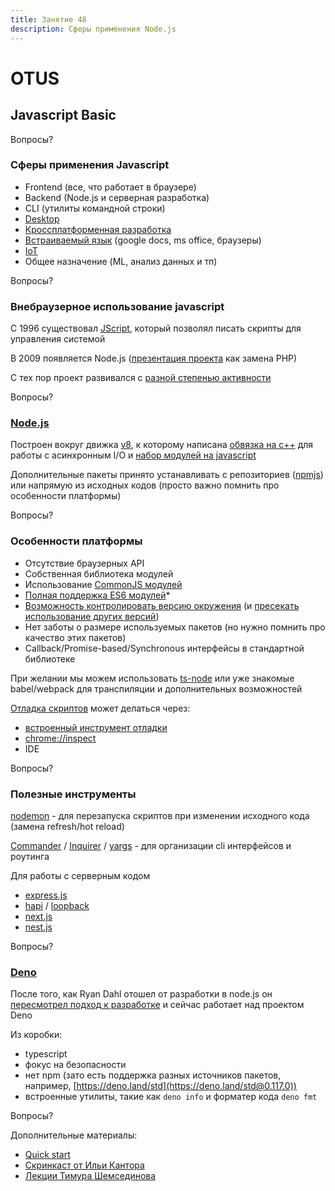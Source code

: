 ```yaml
---
title: Занятие 48
description: Сферы применения Node.js
---
```


# OTUS

## Javascript Basic

<!-- v -->

Вопросы?

<!-- s -->

### Сферы применения Javascript

<!-- v -->

- Frontend (все, что работает в браузере)
- Backend (Node.js и серверная разработка)
- CLI (утилиты командной строки)
- [Desktop](https://www.electronjs.org/)
- [Кроссплатформенная разработка](https://microsoft.github.io/reactxp/)
- [Встраиваемый язык](https://ru.wikipedia.org/wiki/Rhino) (google docs, ms office, браузеры)
- [IoT](https://www.iotforall.com/javascript-iot)
- Общее назначение (ML, анализ данных и тп)

<!-- v -->

Вопросы?

<!-- s -->

### Внебраузерное использование javascript

<!-- v -->

С 1996 существовал [JScript](https://ru.wikipedia.org/wiki/JScript), который позволял писать скрипты для управления системой

<!-- v -->

В 2009 появляется Node.js ([презентация проекта](https://www.youtube.com/watch?v=EeYvFl7li9E) как замена PHP)

<!-- v -->

С тех пор проект развивался с [разной степенью активности](https://www.wired.com/2014/12/io-js/)

<!-- v -->

Вопросы?

<!-- s -->

### [Node.js](https://nodejs.org/ru/)

<!-- v -->

Построен вокруг движка [v8](https://v8.dev/), к которому написана [обвязка на c++](https://github.com/libuv/libuv) для работы c асинхронным I/O и [набор модулей на javascript](https://nodejs.org/docs/latest-v12.x/api/)

<!-- v -->

Дополнительные пакеты принято устанавливать с репозиториев ([npmjs](https://www.npmjs.com/)) или напрямую из исходных кодов (просто важно помнить про особенности платформы)

<!-- v -->

Вопросы?

<!-- s -->

### Особенности платформы

<!-- v -->

- Отсутствие браузерных API
- Собственная библиотека модулей
- Использование [CommonJS модулей](https://nodejs.org/api/modules.html#modules_modules_commonjs_modules)
- [Полная поддержка ES6 модулей](https://nodejs.org/api/esm.html#esm_modules_ecmascript_modules)\*
- [Возможность контролировать версию окружения](https://github.com/nvm-sh/nvm) (и [пресекать использование других версий](https://docs.npmjs.com/cli/v7/configuring-npm/package-json#engines))
- Нет заботы о размере используемых пакетов (но нужно помнить про качество этих пакетов)
- Callback/Promise-based/Synchronous интерфейсы в стандартной библиотеке

<!-- v -->

При желании мы можем использовать [ts-node](https://github.com/TypeStrong/ts-node) или уже знакомые babel/webpack для транспиляции и дополнительных возможностей

<!-- v -->

[Отладка скриптов](https://nodejs.org/ru/docs/guides/debugging-getting-started/) может делаться через:

- [встроенный инструмент отладки](https://nodejs.org/en/docs/guides/debugging-getting-started/)
- [chrome://inspect](https://nodejs.org/en/docs/guides/debugging-getting-started/#chrome-devtools-55-microsoft-edge)
- IDE

<!-- v -->

Вопросы?

<!-- s -->

### Полезные инструменты

<!-- v -->

[nodemon](https://www.npmjs.com/package/nodemon) - для перезапуска скриптов при изменении исходного кода (замена refresh/hot reload)

<!-- v -->

[Commander](https://github.com/tj/commander.js/) / [Inquirer](https://github.com/SBoudrias/Inquirer.js) / [yargs](https://www.npmjs.com/package/yargs) - для организации cli интерфейсов и роутинга

<!-- v -->

Для работы с серверным кодом

- [express.js](https://expressjs.com/ru/)
- [hapi](https://hapi.dev/) / [loopback](https://loopback.io/)
- [next.js](https://nextjs.org/)
- [nest.js](https://nestjs.com/)

<!-- v -->

Вопросы?

<!-- s -->

### [Deno](https://deno.land/)

<!-- v -->

После того, как Ryan Dahl отошел от разработки в node.js он [пересмотрел подход к разработке](https://www.youtube.com/watch?v=M3BM9TB-8yA) и сейчас работает над проектом Deno

<!-- v -->

Из коробки:

- typescript
- фокус на безопасности
- нет npm (зато есть поддержка разных источников пакетов, например, [https://deno.land/std](https://deno.land/std@0.117.0))
- встроенные утилиты, такие как `deno info` и форматер кода `deno fmt`

<!-- v -->

Вопросы?

<!-- s -->

Дополнительные материалы:

- [Quick start](https://nodejs.dev/learn)
- [Скринкаст от Ильи Кантора](https://learn.javascript.ru/screencast/nodejs)
- [Лекции Тимура Шемсединова](https://www.youtube.com/c/TimurShemsedinov)

